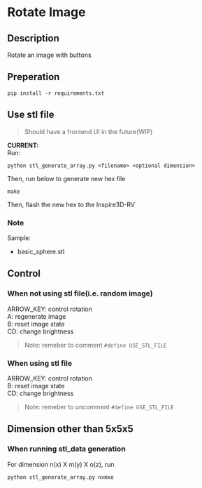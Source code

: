 # Rotate Image

## Description
Rotate an image with buttons

## Preperation
```
pip install -r requirements.txt 
```

## Use stl file
> Should have a frontend UI in the future(WIP)

**CURRENT:**<br>
Run:
```
python stl_generate_array.py <filename> <optional dimension>
```
Then, run below to generate new hex file
```
make
```
Then, flash the new hex to the Inspire3D-RV
### Note
Sample:
- basic_sphere.stl

## Control
### When not using stl file(i.e. random image)
ARROW_KEY: control rotation<br>
A: regenerate image<br>
B: reset image state<br>
CD: change brightness
> Note: remeber to comment `#define USE_STL_FILE`
### When using stl file
ARROW_KEY: control rotation<br>
B: reset image state<br>
CD: change brightness
> Note: remeber to uncomment `#define USE_STL_FILE`

## Dimension other than 5x5x5
### When running stl_data generation
For dimension n(x) X m(y) X o(z), run
```
python stl_generate_array.py nxmxo
```